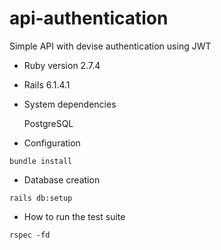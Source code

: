 # api-authentication

Simple API with devise authentication using JWT

* Ruby version 2.7.4
* Rails 6.1.4.1

* System dependencies

  PostgreSQL

* Configuration
```
bundle install
```

* Database creation

```
rails db:setup
```

* How to run the test suite
```
rspec -fd
```
